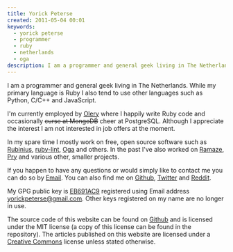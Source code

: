 ```yaml
---
title: Yorick Peterse
created: 2011-05-04 00:01
keywords:
  - yorick peterse
  - programmer
  - ruby
  - netherlands
  - oga
description: I am a programmer and general geek living in The Netherlands.
---
```


I am a programmer and general geek living in The Netherlands. While my primary
language is Ruby I also tend to use other languages such as Python, C/C++ and
JavaScript.

I'm currently employed by [Olery][olery] where I happily write Ruby code and
occasionally <del>curse at MongoDB</del> cheer at PostgreSQL. Although I
appreciate the interest I am not interested in job offers at the moment.

In my spare time I mostly work on free, open source software such as
[Rubinius][rubinius], [ruby-lint][ruby-lint], [Oga][oga] and others. In the past
I've also worked on [Ramaze][ramaze], [Pry][pry] and various other, smaller
projects.

If you happen to have any questions or would simply like to contact me you can
do so by [Email](mailto:yorickpeterse@gmail.com). You can also find me on
[Github][github], [Twitter][twitter] and [Reddit][reddit].

My GPG public key is [EB691AC9][gpg-key] registered using Email address
yorickpeterse@gmail.com. Other keys registered on my name are no longer in use.

The source code of this website can be found on [Github][source] and is licensed
under the MIT license (a copy of this license can be found in the repository).
The articles published on this website are licensed under a
[Creative Commons][cc] license unless stated otherwise.

[ramaze]: http://ramaze.net/
[pry]: https://github.com/pry/pry
[ruby-lint]: https://github.com/yorickpeterse/ruby-lint
[github]: https://github.com/yorickpeterse/
[twitter]: http://twitter.com/yorickpeterse
[reddit]: http://www.reddit.com/user/yorickpeterse
[source]: https://github.com/yorickpeterse/yorickpeterse.com
[cc]: http://creativecommons.org/licenses/by-nc-sa/4.0/
[rubinius]: http://rubini.us
[oga]: https://github.com/yorickpeterse/oga
[olery]: http://www.olery.com
[gpg-key]: /gpg_key.txt
